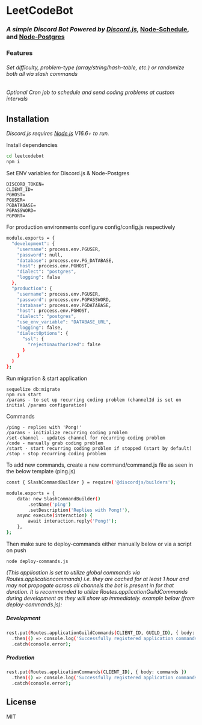 # LeetCodeBot
### _A simple Discord Bot Powered by [Discord.js]_, [Node-Schedule], and [Node-Postgres]

### Features
###### Set difficulty, problem-type (array/string/hash-table, etc.) or randomize both all via slash commands
###### Optional Cron job to schedule and send coding problems at custom intervals



## Installation

_Discord.js requires [Node.js](https://nodejs.org/) V16.6+ to run._

Install dependencies

```sh
cd leetcodebot
npm i
```
Set ENV variables for Discord.js & Node-Postgres
```
DISCORD_TOKEN=
CLIENT_ID=
PGHOST=
PGUSER=
PGDATABASE=
PGPASSWORD=
PGPORT=
```
For production environments configure config/config.js respectively

```sh
module.exports = {
  "development": {
    "username": process.env.PGUSER,
    "password": null,
    "database": process.env.PG_DATABASE,
    "host": process.env.PGHOST,
    "dialect": "postgres",
    "logging": false
  },
  "production": {
    "username": process.env.PGUSER,
    "password": process.env.PGPASSWORD,
    "database": process.env.PGDATABASE,
    "host": process.env.PGHOST,
    "dialect": "postgres",
    "use_env_variable": "DATABASE_URL",
    "logging": false,
    "dialectOptions": {
      "ssl": {
        "rejectUnauthorized": false
      }
    }
  }
};
```

Run migration & start application
```
sequelize db:migrate
npm run start
/params - to set up recurring coding problem (channelId is set on initial /params configuration)
```

Commands
```
/ping - replies with 'Pong!'
/params - initialize recurring coding problem
/set-channel - updates channel for recurring coding problem
/code - manually grab coding problem
/start - start recurring coding problem if stopped (start by default)
/stop - stop recurring coding problem
```

To add new commands, create a new command/command.js file as seen in the below template (ping.js)
```sh
const { SlashCommandBuilder } = require('@discordjs/builders');

module.exports = {
	data: new SlashCommandBuilder()
		.setName('ping')
		.setDescription('Replies with Pong!'),
	async execute(interaction) {
		await interaction.reply('Pong!');
	},
};
```
Then make sure to deploy-commands either manually below or via a script on push
```
node deploy-commands.js
```
_(This application is set to utilize global commands via Routes.applicationcommands) i.e. they are cached for at least 1 hour and may not propogate across all channels the bot is present in for that duration. It is recommended to utilize Routes.applicationGuildCommands during development as they will show up immediately. example below (from deploy-commands.js):_

##### Development
```sh
rest.put(Routes.applicationGuildCommands(CLIENT_ID, GUILD_ID), { body: commands })
  .then(() => console.log('Successfully registered application commands.'))
  .catch(console.error);
```
##### Production
```sh
rest.put(Routes.applicationCommands(CLIENT_ID), { body: commands })
  .then(() => console.log('Successfully registered application commands.'))
  .catch(console.error);
```
## License

MIT

[discord.js]: <https://www.npmjs.com/package/discord.js>
[node-schedule]: <https://www.npmjs.com/package/node-schedule>
[node-postgres]: <https://www.npmjs.com/package/pg>
